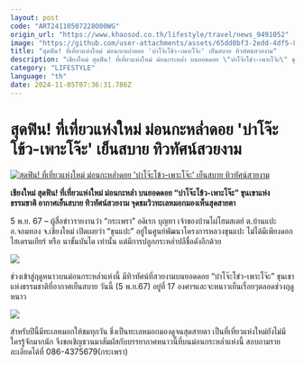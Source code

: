```yaml
---
layout: post
code: "ART24110507228O00WG"
origin_url: "https://www.khaosod.co.th/lifestyle/travel/news_9491052"
image: "https://github.com/user-attachments/assets/65dd0bf3-2edd-4df5-862e-801df4a4dfec"
title: "สุดฟิน! ที่เที่ยวแห่งใหม่ ม่อนกะหล่ำดอย 'บ่าโจ๊ะโข้ว-เพาะโจ๊ะ' เย็นสบาย ทิวทัศน์สวยงาม"
description: "เชียงใหม่ สุดฟิน! ที่เที่ยวแห่งใหม่ ม่อนกระหล่ำ บนยอดดอย \"บ่าโจ๊ะโข่ว-เพาะโจ๊ะ\" ขุนเขาแห่งธรรมชาติ อากาศเย็นสบาย ทิวทัศน์สวยงาม จุดชมวิวทะเลหมอก"
category: "LIFESTYLE"
language: "th"
date: 2024-11-05T07:36:31.786Z
---
```


# สุดฟิน! ที่เที่ยวแห่งใหม่ ม่อนกะหล่ำดอย 'บ่าโจ๊ะโข้ว-เพาะโจ๊ะ' เย็นสบาย ทิวทัศน์สวยงาม

[![สุดฟิน! ที่เที่ยวแห่งใหม่ ม่อนกะหล่ำดอย 'บ่าโจ๊ะโข้ว-เพาะโจ๊ะ' เย็นสบาย ทิวทัศน์สวยงาม](https://www.khaosod.co.th/wpapp/uploads/2024/11/IMG_4041.jpeg "สุดฟิน! ที่เที่ยวแห่งใหม่ ม่อนกะหล่ำดอย 'บ่าโจ๊ะโข้ว-เพาะโจ๊ะ' เย็นสบาย ทิวทัศน์สวยงาม")](https://www.khaosod.co.th/wpapp/uploads/2024/11/IMG_4041.jpeg)

**เชียงใหม่ สุดฟิน! ที่เที่ยวแห่งใหม่ ม่อนกะหล่ำ บนยอดดอย “บ่าโจ๊ะโข้ว-เพาะโจ๊ะ” ขุนเขาแห่งธรรมชาติ อากาศเย็นสบาย ทิวทัศน์สวยงาม จุดชมวิวทะเลหมอกมองเห็นสุดสายตา**

5 พ.ย. 67 – ผู้สื่อข่าวรายงานว่า “กระเพรา” อดิเรก บุญทา เจ้าของบ้านไผ่โฮมสเตย์ ต.บ้านแปะ อ.จอมทอง จ.เชียงใหม่ เปิดเผยว่า “ขุนแปะ” อยู่ในศูนย์พัฒนาโครงการหลวงขุนแปะ ไม่ได้มีเพียงดอกไฮเดรนเยียร์ หรือ นาขั้นบันได เท่านั้น แต่มีการปลูกกระหล่ำปลีชื่อดังอีกด้วย

![](https://www.khaosod.co.th/wpapp/uploads/2024/11/IMG_4039.jpeg)

ช่วงเข้าสู่ฤดูหนาวบนม่อนกระหล่ำแห่งนี้ มีทิวทัศน์ที่สวยงามบนยอดดอย “บ่าโจ๊ะโข่ว-เพาะโจ๊ะ” ขุนเขาแห่งธรรมชาติที่อากาศเย็นสบาย วันนี้ (5 พ.ย.67) อยู่ที่ 17 องศาฯและจะหนาวเย็นเรื่อยๆตลอดช่วงฤดูหนาว

![](https://www.khaosod.co.th/wpapp/uploads/2024/11/IMG_4040.jpeg)

สำหรับปีนี้มีทะเลหมอกให้ชมทุกวัน ชึ่งเป็นทะเลหมอกมองดูจนสุดสายตา เป็นที่เที่ยวแห่งใหม่ยังไม่มีใครรู้จักมากนัก จึงขอเชิญชวนมาสัมผัสกับบรรยากาศหนาวนี้ที่บนม่อนกระหล่ำแห่งนี้ สอบถามรายละเอียดได้ที่ 086-4375679(กระเพรา)